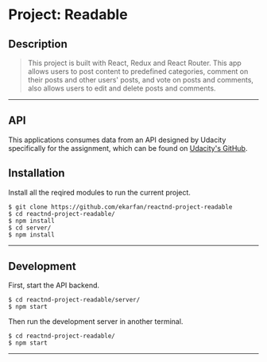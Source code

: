 
# Project: Readable
## Description

> This project is built with React, Redux and React Router.  This app allows users to post content to predefined categories, comment on their posts and other users' posts, and vote on posts and comments, also allows users to edit and delete posts and comments.

 
---

## API

This applications consumes data from an API designed by Udacity specifically for the assignment, which can be found on [Udacity's GitHub](https://github.com/udacity/reactnd-project-readable-starter).


## Installation

Install all the reqired modules to run the current project.

```
$ git clone https://github.com/ekarfan/reactnd-project-readable
$ cd reactnd-project-readable/
$ npm install
$ cd server/
$ npm install
```

---

## Development

First, start the API backend. 

```
$ cd reactnd-project-readable/server/
$ npm start
```

Then run the development server in another terminal. 


```
$ cd reactnd-project-readable/
$ npm start
```

---

